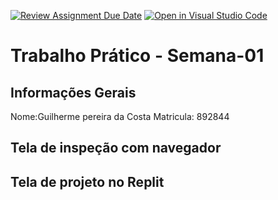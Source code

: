 [![Review Assignment Due Date](https://classroom.github.com/assets/deadline-readme-button-22041afd0340ce965d47ae6ef1cefeee28c7c493a6346c4f15d667ab976d596c.svg)](https://classroom.github.com/a/Ue6hVgM5)
[![Open in Visual Studio Code](https://classroom.github.com/assets/open-in-vscode-2e0aaae1b6195c2367325f4f02e2d04e9abb55f0b24a779b69b11b9e10269abc.svg)](https://classroom.github.com/online_ide?assignment_repo_id=18229656&assignment_repo_type=AssignmentRepo)
# Trabalho Prático - Semana-01

## Informações Gerais
Nome:Guilherme pereira da Costa
Matricula: 892844 

## Tela de inspeção com navegador


## Tela de projeto no Replit

